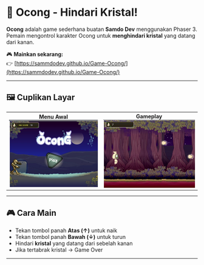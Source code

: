 # 👻 Ocong - Hindari Kristal!

**Ocong** adalah game sederhana buatan **Samdo Dev** menggunakan Phaser 3.  
Pemain mengontrol karakter Ocong untuk **menghindari kristal** yang datang dari kanan.

🎮 **Mainkan sekarang:**  
👉 [https://sammdodev.github.io/Game-Ocong/](https://sammdodev.github.io/Game-Ocong/)

---

## 🖼️ Cuplikan Layar

<table>
  <tr>
    <td align="center">
      <b>Menu Awal</b><br>
      <img src="github/menu.jpg" alt="Menu Awal" width="300" />
    </td>
    <td align="center">
      <b>Gameplay</b><br>
      <img src="github/gameplay.jpg" alt="Gameplay" width="300" />
    </td>
  </tr>
</table>

---

## 🎮 Cara Main

- Tekan tombol panah **Atas (↑)** untuk naik  
- Tekan tombol panah **Bawah (↓)** untuk turun  
- Hindari **kristal** yang datang dari sebelah kanan  
- Jika tertabrak kristal → Game Over

---
